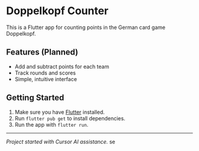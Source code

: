 # Doppelkopf Counter

This is a Flutter app for counting points in the German card game Doppelkopf.

## Features (Planned)

- Add and subtract points for each team
- Track rounds and scores
- Simple, intuitive interface

## Getting Started

1. Make sure you have [Flutter](https://flutter.dev/docs/get-started/install) installed.
2. Run `flutter pub get` to install dependencies.
3. Run the app with `flutter run`.

---

_Project started with Cursor AI assistance._
se
